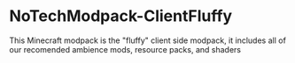# NoTechModpack-ClientFluffy
This Minecraft modpack is the "fluffy" client side modpack, it includes all of our recomended ambience mods, resource packs, and shaders
